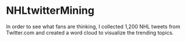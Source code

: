 # NHLtwitterMining

In order to see what fans are thinking, I collected 1,200 NHL tweets from Twitter.com 
and created a word cloud to visualize the trending topics.  
